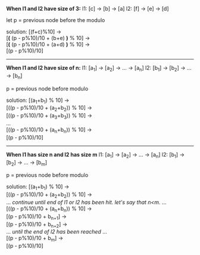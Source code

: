 **When l1 and l2 have size of 3:**
l1: [c] -> [b] -> [a]
l2: [f] -> [e] -> [d]

let p = previous node before the modulo

solution: 
[(f+c)%10] -> <br>
[**(** (p - p%10)/10 + (b+e) **)** % 10] -> <br>
[**(** (p - p%10)/10 + (a+d) **)** % 10] -> <br>
[(p - p%10)/10] <br>

-----------------------------------------------------

**When l1 and l2 have size of n:**
l1: [a<sub>1</sub>] -> [a<sub>2</sub>] -> ... -> [a<sub>n</sub>]
l2: [b<sub>1</sub>] -> [b<sub>2</sub>] -> ... -> [b<sub>n</sub>]

p = previous node before modulo

solution:
[(a<sub>1</sub>+b<sub>1</sub>) % 10] -> <br>
[((p - p%10)/10 + (a<sub>2</sub>+b<sub>2</sub>)) % 10] -> <br>
[((p - p%10)/10 + (a<sub>3</sub>+b<sub>3</sub>)) % 10] -> <br>
... <br>
[((p - p%10)/10 + (a<sub>n</sub>+b<sub>n</sub>)) % 10] -> <br>
[(p - p%10)/10] <br>

-----------------------------------------------------

**When l1 has size n and l2 has size m**
l1: [a<sub>1</sub>] -> [a<sub>2</sub>] -> ... -> [a<sub>n</sub>]
l2: [b<sub>1</sub>] -> [b<sub>2</sub>] -> ... -> [b<sub>m</sub>]

p = previous node before modulo

solution:
[(a<sub>1</sub>+b<sub>1</sub>) % 10] -> <br>
[((p - p%10)/10 + (a<sub>2</sub>+b<sub>2</sub>)) % 10] -> <br>
... *continue until end of l1 or l2 has been hit. let's say that n<m.* ... <br>
[((p - p%10)/10 + (a<sub>n</sub>+b<sub>n</sub>)) % 10] -> <br>
[(p - p%10)/10 + b<sub>n+1</sub>]  -> <br>
[(p - p%10)/10 + b<sub>n+2</sub>]  -> <br>
... *until the end of l2 has been reached* ... <br>
[(p - p%10)/10 + b<sub>m</sub>]  -> <br>
[(p - p%10)/10]
